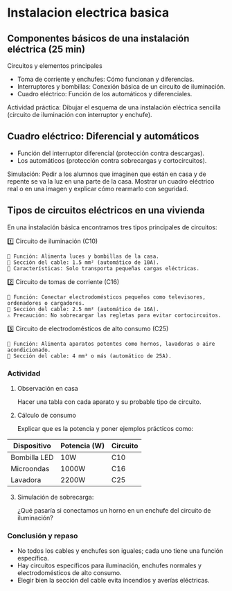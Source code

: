 # Instalacion electrica basica

## Componentes básicos de una instalación eléctrica (25 min)

Circuitos y elementos principales

- Toma de corriente y enchufes: Cómo funcionan y diferencias.
- Interruptores y bombillas: Conexión básica de un circuito de iluminación.
- Cuadro eléctrico: Función de los automáticos y diferenciales.

Actividad práctica:
Dibujar el esquema de una instalación eléctrica sencilla (circuito de iluminación con interruptor y enchufe).

## Cuadro eléctrico: Diferencial y automáticos

- Función del interruptor diferencial (protección contra descargas).
- Los automáticos (protección contra sobrecargas y cortocircuitos).

Simulación: Pedir a los alumnos que imaginen que están en casa y de repente se va la luz en una parte de la casa.
Mostrar un cuadro eléctrico real o en una imagen y explicar cómo rearmarlo con seguridad.

## Tipos de circuitos eléctricos en una vivienda

En una instalación básica encontramos tres tipos principales de circuitos:

1️⃣ Circuito de iluminación (C10)

    🔌 Función: Alimenta luces y bombillas de la casa.
    🔧 Sección del cable: 1.5 mm² (automático de 10A).
    🔎 Características: Solo transporta pequeñas cargas eléctricas.

2️⃣ Circuito de tomas de corriente (C16)

    🔌 Función: Conectar electrodomésticos pequeños como televisores, ordenadores o cargadores.
    🔧 Sección del cable: 2.5 mm² (automático de 16A).
    ⚠️ Precaución: No sobrecargar las regletas para evitar cortocircuitos.

3️⃣ Circuito de electrodomésticos de alto consumo (C25)

    🔌 Función: Alimenta aparatos potentes como hornos, lavadoras o aire acondicionado.
    🔧 Sección del cable: 4 mm² o más (automático de 25A).

### Actividad

1. Observación en casa

    Hacer una tabla con cada aparato y su probable tipo de circuito.

2. Cálculo de consumo

    Explicar que es la potencia y poner ejemplos prácticos como:

| Dispositivo | Potencia (W) | Circuito |
|-------------|--------------|----------|
| Bombilla LED | 10W | C10 |
| Microondas | 1000W | C16 |
| Lavadora   | 2200W | C25 |

3. Simulación de sobrecarga: 

    ¿Qué pasaría si conectamos un horno en un enchufe del circuito de iluminación?
  
### Conclusión y repaso

- No todos los cables y enchufes son iguales; cada uno tiene una función específica.
- Hay circuitos específicos para iluminación, enchufes normales y electrodomésticos de alto consumo.
- Elegir bien la sección del cable evita incendios y averías eléctricas.


